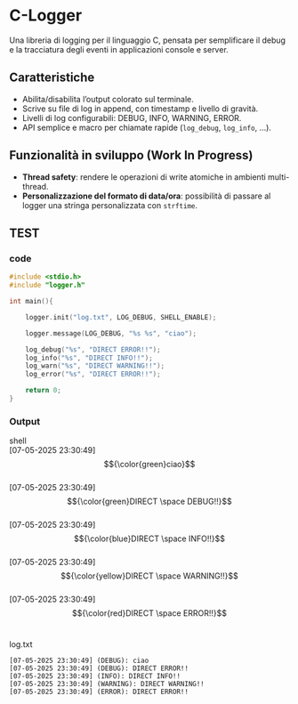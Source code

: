 # C-Logger

Una libreria di logging per il linguaggio C, pensata per semplificare il debug e la tracciatura degli eventi in applicazioni console e server.

## Caratteristiche
- Abilita/disabilita l’output colorato sul terminale.
- Scrive su file di log in append, con timestamp e livello di gravità.
- Livelli di log configurabili: DEBUG, INFO, WARNING, ERROR.
- API semplice e macro per chiamate rapide (`log_debug`, `log_info`, …).

## Funzionalità in sviluppo (Work In Progress)
- **Thread safety**: rendere le operazioni di write atomiche in ambienti multi-thread.  
- **Personalizzazione del formato di data/ora**: possibilità di passare al logger una stringa personalizzata con `strftime`.

## TEST

### code
```c
#include <stdio.h>
#include "logger.h"

int main(){

    logger.init("log.txt", LOG_DEBUG, SHELL_ENABLE);

    logger.message(LOG_DEBUG, "%s %s", "ciao");

    log_debug("%s", "DIRECT ERROR!!");
    log_info("%s", "DIRECT INFO!!");
    log_warn("%s", "DIRECT WARNING!!");
    log_error("%s", "DIRECT ERROR!!");

    return 0;
}
```

### Output

shell<br/>
[07-05-2025 23:30:49]  $${\color{green}ciao}$$<br/>
[07-05-2025 23:30:49]  $${\color{green}DIRECT \space DEBUG!!}$$<br/>
[07-05-2025 23:30:49]  $${\color{blue}DIRECT \space INFO!!}$$<br/>
[07-05-2025 23:30:49]  $${\color{yellow}DIRECT \space WARNING!!}$$<br/>
[07-05-2025 23:30:49]  $${\color{red}DIRECT \space ERROR!!}$$<br/>

log.txt
```
[07-05-2025 23:30:49] (DEBUG): ciao 
[07-05-2025 23:30:49] (DEBUG): DIRECT ERROR!!
[07-05-2025 23:30:49] (INFO): DIRECT INFO!!
[07-05-2025 23:30:49] (WARNING): DIRECT WARNING!!
[07-05-2025 23:30:49] (ERROR): DIRECT ERROR!!
```